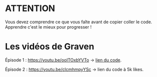 # **ATTENTION**

Vous devez comprendre ce que vous faîte avant de copier coller le code. Apprendre c'est le mieux pour progresser !

# Les vidéos de Graven

Épisode 1 : https://youtu.be/ooITOxbYVTo -> [lien du code](https://github.com/thebigwolfy/pygame-graven/tree/%C3%89pisode-1).

Épisode 2 : https://youtu.be/clcmhmpyYSc -> lien du code à 5k likes.
